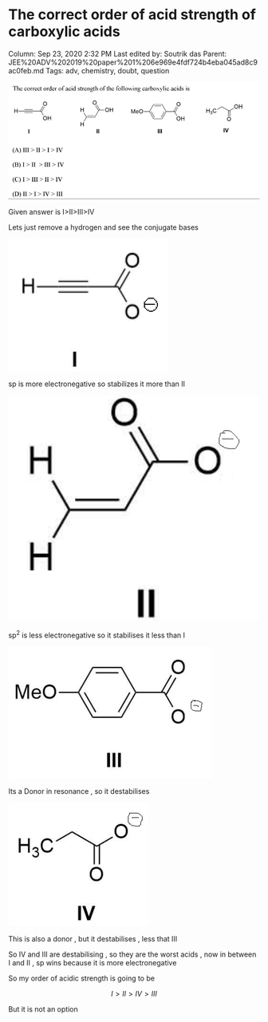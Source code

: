 # The correct order of acid strength of carboxylic acids

Column: Sep 23, 2020 2:32 PM
Last edited by: Soutrik das
Parent: JEE%20ADV%202019%20paper%201%206e969e4fdf724b4eba045ad8c9ac0feb.md
Tags: adv, chemistry, doubt, question

![The%20correct%20order%20of%20acid%20strength%20of%20carboxylic%20a%20d1115d5f1b2b4d9da94ebcf0a4b8a3dc/Untitled.png](The%20correct%20order%20of%20acid%20strength%20of%20carboxylic%20a%20d1115d5f1b2b4d9da94ebcf0a4b8a3dc/Untitled.png)

Given answer is  I>II>III>IV

Lets just remove a hydrogen and see the conjugate bases 

![The%20correct%20order%20of%20acid%20strength%20of%20carboxylic%20a%20d1115d5f1b2b4d9da94ebcf0a4b8a3dc/Untitled%201.png](The%20correct%20order%20of%20acid%20strength%20of%20carboxylic%20a%20d1115d5f1b2b4d9da94ebcf0a4b8a3dc/Untitled%201.png)

sp is more electronegative so stabilizes it more than II

![The%20correct%20order%20of%20acid%20strength%20of%20carboxylic%20a%20d1115d5f1b2b4d9da94ebcf0a4b8a3dc/Untitled%202.png](The%20correct%20order%20of%20acid%20strength%20of%20carboxylic%20a%20d1115d5f1b2b4d9da94ebcf0a4b8a3dc/Untitled%202.png)

sp$^2$ is less electronegative so it stabilises it less than I 

![The%20correct%20order%20of%20acid%20strength%20of%20carboxylic%20a%20d1115d5f1b2b4d9da94ebcf0a4b8a3dc/Untitled%203.png](The%20correct%20order%20of%20acid%20strength%20of%20carboxylic%20a%20d1115d5f1b2b4d9da94ebcf0a4b8a3dc/Untitled%203.png)

Its a Donor in resonance , so it destabilises 

![The%20correct%20order%20of%20acid%20strength%20of%20carboxylic%20a%20d1115d5f1b2b4d9da94ebcf0a4b8a3dc/Untitled%204.png](The%20correct%20order%20of%20acid%20strength%20of%20carboxylic%20a%20d1115d5f1b2b4d9da94ebcf0a4b8a3dc/Untitled%204.png)

This is also a donor , but it destabilises , less that III

So IV and III are destabilising , so they are the worst acids , now in between I and II , sp wins because it is more electronegative 

So my order of acidic strength is going to be 

$$I>II>IV>III$$

But it is not an option
